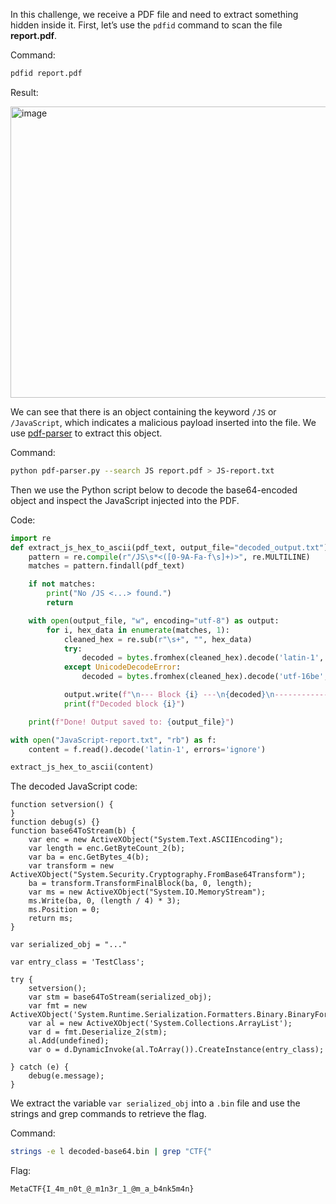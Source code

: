 In this challenge, we receive a PDF file and need to extract something hidden inside it. First, let’s use the `pdfid` command to scan the file **report.pdf**.

Command:
```bash
pdfid report.pdf
```
Result:

<img style="display: block; margin: auto; width: 743px; height: 466px;" alt="image" src="https://github.com/user-attachments/assets/1f090c50-e58a-4a1a-96a2-a8190dbf6b06" />

We can see that there is an object containing the keyword `/JS` or `/JavaScript`, which indicates a malicious payload inserted into the file. We use [pdf-parser](https://blog.didierstevens.com/programs/pdf-tools/) to extract this object.

Command:
```bash
python pdf-parser.py --search JS report.pdf > JS-report.txt
```

Then we use the Python script below to decode the base64-encoded object and inspect the JavaScript injected into the PDF.

Code:
```python
import re
def extract_js_hex_to_ascii(pdf_text, output_file="decoded_output.txt"):
    pattern = re.compile(r"/JS\s*<([0-9A-Fa-f\s]+)>", re.MULTILINE)
    matches = pattern.findall(pdf_text)

    if not matches:
        print("No /JS <...> found.")
        return

    with open(output_file, "w", encoding="utf-8") as output:
        for i, hex_data in enumerate(matches, 1):
            cleaned_hex = re.sub(r"\s+", "", hex_data)
            try:
                decoded = bytes.fromhex(cleaned_hex).decode('latin-1', errors='replace')
            except UnicodeDecodeError:
                decoded = bytes.fromhex(cleaned_hex).decode('utf-16be', errors='replace')

            output.write(f"\n--- Block {i} ---\n{decoded}\n---------------\n")
            print(f"Decoded block {i}")

    print(f"Done! Output saved to: {output_file}")

with open("JavaScript-report.txt", "rb") as f:
    content = f.read().decode('latin-1', errors='ignore')

extract_js_hex_to_ascii(content)
```

The decoded JavaScript code:
```JS
function setversion() {
}
function debug(s) {}
function base64ToStream(b) {
	var enc = new ActiveXObject("System.Text.ASCIIEncoding");
	var length = enc.GetByteCount_2(b);
	var ba = enc.GetBytes_4(b);
	var transform = new ActiveXObject("System.Security.Cryptography.FromBase64Transform");
	ba = transform.TransformFinalBlock(ba, 0, length);
	var ms = new ActiveXObject("System.IO.MemoryStream");
	ms.Write(ba, 0, (length / 4) * 3);
	ms.Position = 0;
	return ms;
}

var serialized_obj = "..."

var entry_class = 'TestClass';

try {
	setversion();
	var stm = base64ToStream(serialized_obj);
	var fmt = new ActiveXObject('System.Runtime.Serialization.Formatters.Binary.BinaryFormatter');
	var al = new ActiveXObject('System.Collections.ArrayList');
	var d = fmt.Deserialize_2(stm);
	al.Add(undefined);
	var o = d.DynamicInvoke(al.ToArray()).CreateInstance(entry_class);
	
} catch (e) {
    debug(e.message);
}
```

We extract the variable `var serialized_obj` into a `.bin` file and use the strings and grep commands to retrieve the flag.

Command:
```bash
strings -e l decoded-base64.bin | grep "CTF{"
```
Flag:
```
MetaCTF{I_4m_n0t_@_m1n3r_1_@m_a_b4nk5m4n}
```
